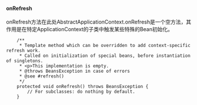 #### onRefresh
onRefresh方法在此处AbstractApplicationContext.onRefresh是一个空方法，其作用是在特定ApplicationContext的子类中触发某些特殊的Bean初始化。
```
	/**
	 * Template method which can be overridden to add context-specific refresh work.
	 * Called on initialization of special beans, before instantiation of singletons.
	 * <p>This implementation is empty.
	 * @throws BeansException in case of errors
	 * @see #refresh()
	 */
	protected void onRefresh() throws BeansException {
		// For subclasses: do nothing by default.
	}

```